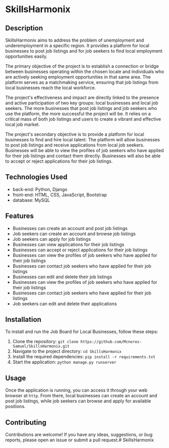 # SkillsHarmonix

## Description

SkillsHarmonix aims to address the problem of unemployment and underemployment in a specific region. It provides a platform for local businesses to post job listings and for job seekers to find local employment opportunities easily.

The primary objective of the project is to establish a connection or bridge between businesses operating within the chosen locale and individuals who are actively seeking employment opportunities in that same area. The platform serves as a matchmaking service, ensuring that job listings from local businesses reach the local workforce.

The project's effectiveness and impact are directly linked to the presence and active participation of two key groups: local businesses and local job seekers. The more businesses that post job listings and job seekers who use the platform, the more successful the project will be. It relies on a critical mass of both job listings and users to create a vibrant and effective local job market.

The project's secondary objective is to provide a platform for local businesses to find and hire local talent. The platform will allow businesses to post job listings and receive applications from local job seekers. Businesses will be able to view the profiles of job seekers who have applied for their job listings and contact them directly. Businesses will also be able to accept or reject applications for their job listings.

## Technologies Used
- back-end: Python, Django
- front-end: HTML, CSS, JavaScript, Bootstrap
- database: MySQL

## Features
- Businesses can create an account and post job listings
- Job seekers can create an account and browse job listings
- Job seekers can apply for job listings
- Businesses can view applications for their job listings
- Businesses can accept or reject applications for their job listings
- Businesses can view the profiles of job seekers who have applied for their job listings
- Businesses can contact job seekers who have applied for their job listings
- Businesses can edit and delete their job listings
- Businesses can view the profiles of job seekers who have applied for their job listings
- Businesses can contact job seekers who have applied for their job listings
- Job seekers can edit and delete their applications

## Installation

To install and run the Job Board for Local Businesses, follow these steps:

1. Clone the repository: `git clone https://github.com/Mcnores-Samuel/SkillsHarmonix.git`
2. Navigate to the project directory: `cd SkillsHarmonix`
3. Install the required dependencies: `pip install -r requirements.txt`
4. Start the application: `python manage.py runserver`

## Usage

Once the application is running, you can access it through your web browser at `http`. From there, local businesses can create an account and post job listings, while job seekers can browse and apply for available positions.

## Contributing

Contributions are welcome! If you have any ideas, suggestions, or bug reports, please open an issue or submit a pull request.# SkillsHarmonix
